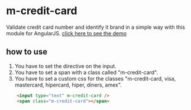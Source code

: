 # m-credit-card

Validate credit card number and identify it brand in a simple way with this module for AngularJS.
[click here to see the demo](https://www.marjoel.com/github/m-credit-card)

## how to use

1. You have to set the directive on the input.
2. You have to set a span with a class called "m-credit-card".
3. You have to set a custom css for the classes "m-credit-card, visa, mastercard, hipercard, hiper, diners, amex".


```html
	<input type="text" m-credit-card />
	<span class="m-credit-card"></span>
```
